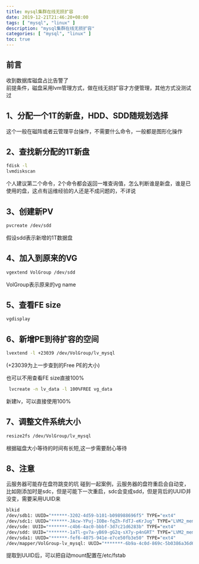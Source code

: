 ```yaml
---
title: mysql集群在线无损扩容
date: 2019-12-21T21:46:20+08:00
tags: [ "mysql", "linux" ]
description: "mysql集群在线无损扩容"
categories: [ "mysql", "linux" ]
toc: true
---
```


## 前言
收到数据库磁盘占比告警了  
前提条件，磁盘采用lvm管理方式，做在线无损扩容才方便管理，其他方式没测试过

## 1、分配一个1T的新盘，HDD、SDD随规划选择
这个一般在磁阵或者云管理平台操作，不需要什么命令，一般都是图形化操作

## 2、查找新分配的1T新盘
```bash
fdisk -l     
lvmdiskscan
```
个人建议第二个命令，2个命令都会返回一堆查询值，怎么判断谁是新盘，谁是已使用的盘，这点有运维经验的人还是不成问题的，不详说

## 3、创建新PV
```bash
pvcreate /dev/sdd 
```
假设sdd表示新增的1T数据盘

## 4、加入到原来的VG
```bash
vgextend VolGroup /dev/sdd 
```
VolGroup表示原来的vg name

## 5、查看FE size
```bash
vgdisplay
```

## 6、新增PE到待扩容的空间
```bash
lvextend -l +23039 /dev/VolGroup/lv_mysql
```
(+23039为上一步查到的Free PE的大小)

也可以不用查看FE size直接100%
```bash
 lvcreate -n lv_data -l 100%FREE vg_data
```
新建lv，可以直接使用100%

## 7、调整文件系统大小
```bash
resize2fs /dev/VolGroup/lv_mysql 
```
根据磁盘大小等待的时间有长短,这一步需要耐心等待

## 8、注意
云服务器可能存在盘符跳变的坑
碰到一起案例，云服务器的盘符重启会自动变，比如刚添加时是sdc，但是可能下一次重启，sdc会变成sdd，但是背后的UUID并没变，需要采用UUID来
```bash
blkid
/dev/sdb1: UUID="******-3202-4d59-b101-b098988696f5" TYPE="ext4" 
/dev/sdc1: UUID="******-JAcw-YPuj-IOBe-fqZh-FdTJ-eKrJug" TYPE="LVM2_member" 
/dev/sde: UUID="*******-c4b6-4ac0-bbbf-3d7c21d6283b" TYPE="ext4" 
/dev/sdd: UUID="*******-1aTl-gv7a-yB69-gG2q-sX7y-p4nGRT" TYPE="LVM2_member" 
/dev/sda1: UUID="******-fef6-4075-941e-e7ce50fb3e50" TYPE="ext4" 
/dev/mapper/VolGroup-lv_mysql: UUID="*******-6b9a-4c0d-869c-5b0386a36d61" TYPE="ext4" 
```
提取到UUID后，可以把自动mount配置在/etc/fstab